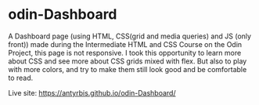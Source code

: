# odin-Dashboard

A Dashboard page (using HTML, CSS(grid and media queries) and JS (only front)) made during the Intermediate HTML and CSS Course on the Odin Project, this page is not responsive.
I took this opportunity to learn more about CSS and see more about CSS grids mixed with flex. But also to play with more colors, and try to make them still look good and be comfortable to read.

Live site: https://antyrbis.github.io/odin-Dashboard/
